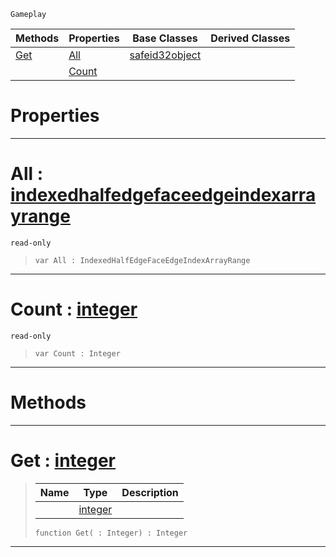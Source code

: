  `Gameplay`

|Methods|Properties|Base Classes|Derived Classes|
|---|---|---|---|
|[ Get](https://github.com/dragonCASTjosh/PlasmaDocs/blob/master/code_reference/class_reference/indexedhalfedgefaceedgeindexarray.markdown#get-plasma-engine-document)|[ All](https://github.com/dragonCASTjosh/PlasmaDocs/blob/master/code_reference/class_reference/indexedhalfedgefaceedgeindexarray.markdown#all-plasma-engine-document)|[safeid32object](https://github.com/dragonCASTjosh/PlasmaDocs/blob/master/code_reference/class_reference/safeid32object.markdown)| |
| |[ Count](https://github.com/dragonCASTjosh/PlasmaDocs/blob/master/code_reference/class_reference/indexedhalfedgefaceedgeindexarray.markdown#count-plasma-engine-docume)| | |


 #  Properties


---  
 #  All : [indexedhalfedgefaceedgeindexarrayrange](https://github.com/dragonCASTjosh/PlasmaDocs/blob/master/code_reference/class_reference/indexedhalfedgefaceedgeindexarrayrange.markdown)

 `read-only`

> 
> ``` lang=cpp, name=Lightning
> var All : IndexedHalfEdgeFaceEdgeIndexArrayRange


---  
 #  Count : [integer](https://github.com/dragonCASTjosh/PlasmaDocs/blob/master/code_reference/lightning_base_types/integer.markdown)

 `read-only`

> 
> ``` lang=cpp, name=Lightning
> var Count : Integer


---  
 #  Methods


---  
 #  Get : [integer](https://github.com/dragonCASTjosh/PlasmaDocs/blob/master/code_reference/lightning_base_types/integer.markdown)

> 
> |Name|Type|Description|
> |---|---|---|
> ||[integer](https://github.com/dragonCASTjosh/PlasmaDocs/blob/master/code_reference/lightning_base_types/integer.markdown)| |
> ``` lang=cpp, name=Lightning
> function Get( : Integer) : Integer
> ``` 


---  
 

 